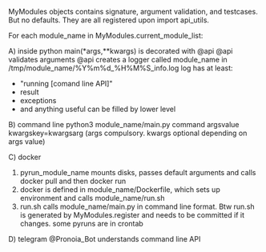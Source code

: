 MyModules objects contains signature, argument validation, and testcases. But no defaults.
They are all registered upon import api_utils.

For each module_name in MyModules.current_module_list:

A) inside python
main(*args,**kwargs) is decorated with @api
@api validates arguments
@api creates a logger called module_name in /tmp/module_name/%Y%m%d_%H%M%S_info.log
log has at least:
 - "running [comand line API]"
 - result
 - exceptions
 - and anything useful can be filled by lower level

B) command line
python3 module_name/main.py command argsvalue kwargskey=kwargsarg (args compulsory. kwargs optional depending on args value)

C) docker
1) pyrun_module_name mounts disks, passes default arguments and calls docker pull and then docker run
2) docker is defined in module_name/Dockerfile, which sets up environment and calls module_name/run.sh
3) run.sh calls module_name/main.py in command line format. Btw run.sh is generated by MyModules.register and needs to be committed if it changes.
some pyruns are in crontab

D) telegram
@Pronoia_Bot understands command line API